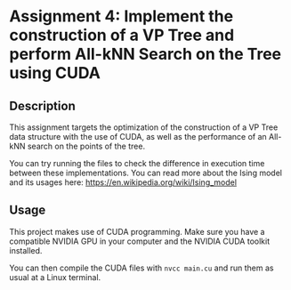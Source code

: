 # Assignment 4: Implement the construction of a VP Tree and perform All-kNN Search on the Tree using CUDA

## Description

This assignment targets the optimization of the construction of a VP Tree data structure with the use of CUDA, as well as the performance of an All-kNN search on the points of the tree.

You can try running the files to check the difference in execution time between these implementations. 
You can read more about the Ising model and its usages here: 
https://en.wikipedia.org/wiki/Ising_model

## Usage

This project makes use of CUDA programming. Make sure you have a compatible NVIDIA GPU in your computer and the NVIDIA CUDA toolkit installed.

You can then compile the CUDA files with `nvcc main.cu` and run them as usual at a Linux terminal.

